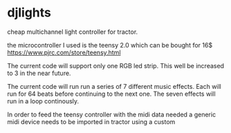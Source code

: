 # djlights
cheap multichannel light controller for tractor.

the microcontroller I used is the teensy 2.0 which can be bought for 16$
https://www.pjrc.com/store/teensy.html

The current code will support only one RGB led strip.
This well be increased to 3 in the near future.

The current code will run run a series of 7 different music effects. 
Each will run for 64 beats before continuing to the next one. The seven effects will run in a loop continously.

In order to feed the teensy controller with the midi data needed a generic midi device needs to be imported in tractor using a custom 



